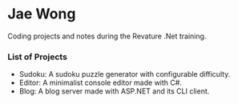 # Jae Wong
Coding projects and notes during the Revature .Net training.

### List of Projects
* Sudoku: A sudoku puzzle generator with configurable difficulty.
* Editor: A minimalist console editor made with C#.
* Blog: A blog server made with ASP.NET and its CLI client.
